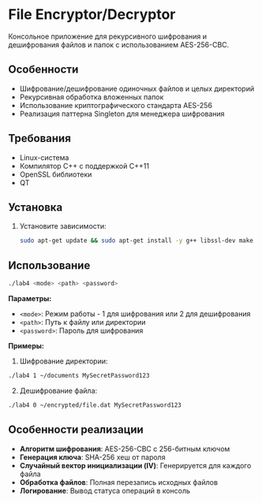 # File Encryptor/Decryptor

Консольное приложение для рекурсивного шифрования и дешифрования файлов и папок с использованием AES-256-CBC.

## Особенности

- Шифрование/дешифрование одиночных файлов и целых директорий
- Рекурсивная обработка вложенных папок
- Использование криптографического стандарта AES-256
- Реализация паттерна Singleton для менеджера шифрования

## Требования
- Linux-система
- Компилятор C++ с поддержкой C++11
- OpenSSL библиотеки
- QT

## Установка

1. Установите зависимости:

   ```bash
   sudo apt-get update && sudo apt-get install -y g++ libssl-dev make
   ```

## Использование

```bash
./lab4 <mode> <path> <password>
```

**Параметры:**

- `<mode>`: Режим работы - 1 для шифрования или 2 для дешифрования
- `<path>`: Путь к файлу или директории
- `<password>`: Пароль для шифрования

**Примеры:**

1. Шифрование директории:

```bash
./lab4 1 ~/documents MySecretPassword123
```

2. Дешифрование файла:

```bash
./lab4 0 ~/encrypted/file.dat MySecretPassword123
```

## Особенности реализации

- **Алгоритм шифрования**: AES-256-CBC с 256-битным ключом
- **Генерация ключа**: SHA-256 хеш от пароля
- **Случайный вектор инициализации (IV)**: Генерируется для каждого файла
- **Обработка файлов**: Полная перезапись исходных файлов
- **Логирование**: Вывод статуса операций в консоль
